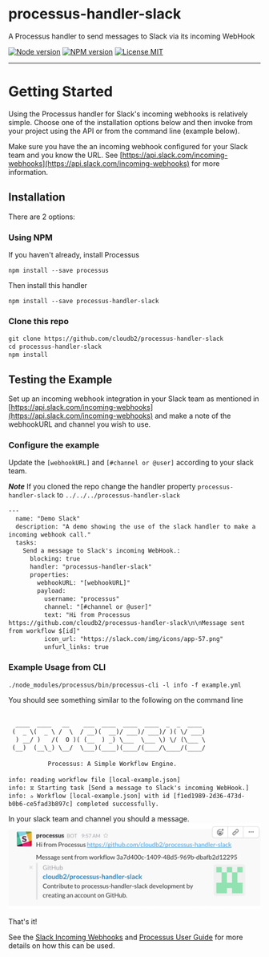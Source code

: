 # processus-handler-slack

A Processus handler to send messages to Slack via its incoming WebHook

[![Node version](https://img.shields.io/badge/node-v5.0.0-green.svg)](https://nodejs.org/en/)
[![NPM version](https://img.shields.io/npm/v/processus-handler-slack.svg?style=flat-square)](https://www.npmjs.com/package/processus-handler-slack)
[![License MIT](https://img.shields.io/badge/license-MIT-blue.svg)](https://github.com/cloudb2/processus/blob/master/LICENSE)

<hr>

# Getting Started

Using the Processus handler for Slack's incoming webhooks is relatively simple. Choose one of the
installation options below and then invoke from your project using the API or
from the command line (example below).

Make sure you have the an incoming webhook configured for your Slack team and you
know the URL. See [https://api.slack.com/incoming-webhooks](https://api.slack.com/incoming-webhooks) for more information.

## Installation

There are 2 options:

### Using NPM

If you haven't already, install Processus
```
npm install --save processus
```
Then install this handler
```
npm install --save processus-handler-slack
```

### Clone this repo
```
git clone https://github.com/cloudb2/processus-handler-slack
cd processus-handler-slack
npm install
```

## Testing the Example

Set up an incoming webhook integration in your Slack team as mentioned in
[https://api.slack.com/incoming-webhooks](https://api.slack.com/incoming-webhooks)
and make a note of the webhookURL and channel you wish to use.

### Configure the example
Update the ```[webhookURL]``` and ```[#channel or @user]``` according to your slack team.

***Note***
If you cloned the repo change the handler property ```processus-handler-slack``` to ```../../../processus-handler-slack```

```
---
  name: "Demo Slack"
  description: "A demo showing the use of the slack handler to make a incoming webhook call."
  tasks:
    Send a message to Slack's incoming WebHook.:
      blocking: true
      handler: "processus-handler-slack"
      properties:
        webhookURL: "[webhookURL]"
        payload:
          username: "processus"
          channel: "[#channel or @user]"
          text: "Hi from Processus https://github.com/cloudb2/processus-handler-slack\n\nMessage sent from workflow $[id]"
          icon_url: "https://slack.com/img/icons/app-57.png"
          unfurl_links: true

```

### Example Usage from CLI

```
./node_modules/processus/bin/processus-cli -l info -f example.yml
```

You should see something similar to the following on the command line
```

  ____  ____   __    ___  ____  ____  ____  _  _  ____
 (  _ \(  _ \ /  \  / __)(  __)/ ___)/ ___)/ )( \/ ___)
  ) __/ )   /(  O )( (__  ) _) \___  \___ \) \/ (\___ \
 (__)  (__\_) \__/  \___)(____)(____/(____/\____/(____/

           Processus: A Simple Workflow Engine.

info: reading workflow file [local-example.json]
info: ⧖ Starting task [Send a message to Slack's incoming WebHook.]
info: ✰ Workflow [local-example.json] with id [f1ed1989-2d36-473d-b0b6-ce5fad3b897c] completed successfully.

```

In your slack team and channel you should a message.
![Slack Message](./images/example-slack.png)

That's it!

See the [Slack Incoming Webhooks](https://api.slack.com/incoming-webhooks) and [Processus User Guide](http://cloudb2.github.io/processus/) for more details on how this can be used.
